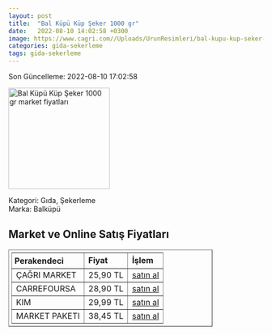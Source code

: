 ```yaml
---
layout: post
title:  "Bal Küpü Küp Şeker 1000 gr"
date:   2022-08-10 14:02:58 +0300
image: https://www.cagri.com//Uploads/UrunResimleri/bal-kupu-kup-seker-1000-gr-50c8.jpg
categories: gida-sekerleme
tags: gida-sekerleme
---
```


Son Güncelleme: 2022-08-10 17:02:58

<img src="https://www.cagri.com//Uploads/UrunResimleri/bal-kupu-kup-seker-1000-gr-50c8.jpg" width="200" alt="Bal Küpü Küp Şeker 1000 gr market fiyatları" />

Kategori: Gıda, Şekerleme
<br />
Marka: Balküpü

<h2>Market ve Online Satış Fiyatları</h2>

<table border="1" style="padding: 5px;width:80%;">
  <tr>
    <td style="padding: 5px;"><strong>Perakendeci</strong></td>
    <td><strong>Fiyat</strong></td>
    <td><strong>İşlem</strong></td>
  </tr>
  <tr>
              <td title="Çağrı Market">ÇAĞRI MARKET</td>
              <td>25,90 TL</td>
              <td><a title="Çağrı Market" target="_blank" href="https://www.cagri.com/bal-kupu-kup-seker-1000-gr">satın al</a></td>
            </tr><tr>
              <td title="CarrefourSA">CARREFOURSA</td>
              <td>28,90 TL</td>
              <td><a title="CarrefourSA" target="_blank" href="https://www.carrefoursa.com/bal-kupu-kup-seker-1000-g-p-30100002">satın al</a></td>
            </tr><tr>
              <td title="Kim">KIM</td>
              <td>29,99 TL</td>
              <td><a title="Kim" target="_blank" href="https://www.kimgeldi.com/balkupu-kesme-seker-1000-gr">satın al</a></td>
            </tr><tr>
              <td title="Market Paketi">MARKET PAKETI</td>
              <td>38,45 TL</td>
              <td><a title="Market Paketi" target="_blank" href="https://www.marketpaketi.com.tr/balkupu-1000-gr-kup-seker-360-adet-p-538056">satın al</a></td>
            </tr>
</table>

